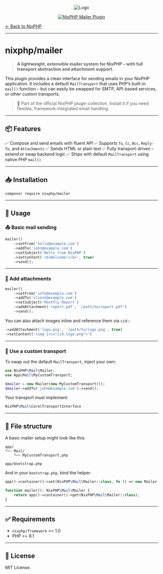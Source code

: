 <div style="text-align: center;" align="center">

![Logo](https://nixphp.github.io/docs/assets/nixphp-logo-small-square.png)

[![NixPHP Mailer Plugin](https://github.com/nixphp/mailer/actions/workflows/php.yml/badge.svg)](https://github.com/nixphp/mailer/actions/workflows/php.yml)

</div>

[← Back to NixPHP](https://github.com/nixphp/framework)

---

# nixphp/mailer

> **A lightweight, extensible mailer system for NixPHP – with full transport abstraction and attachment support.**

This plugin provides a clean interface for sending emails in your NixPHP application. It includes a default `MailTransport` that uses PHP’s built-in `mail()` function – but can easily be swapped for SMTP, API-based services, or other custom transports.

> 🧩 Part of the official NixPHP plugin collection. Install it if you need flexible, framework-integrated email handling.

---

## 📦 Features

✅ Compose and send emails with fluent API
✅ Supports `To`, `Cc`, `Bcc`, `Reply-To`, and `Attachments`
✅ Sends HTML or plain text
✅ Fully transport-driven – extend or swap backend logic
✅ Ships with default `MailTransport` using native PHP `mail()`

---

## 📥 Installation

```bash
composer require nixphp/mailer
```

---

## 🚀 Usage

### 📤 Basic mail sending

```php
mailer()
    ->setFrom('hello@example.com')
    ->addTo('john@example.com')
    ->setSubject('Hello from NixPHP')
    ->setContent('<b>Welcome!</b>', true)
    ->send();
```

---

### 📎 Add attachments

```php
mailer()
    ->setFrom('info@example.com')
    ->addTo('client@example.com')
    ->setSubject('Monthly Report')
    ->addAttachment('report.pdf', '/path/to/report.pdf')
    ->send();
```

You can also attach images inline and reference them via `cid:`:

```php
->addAttachment('logo.png', '/path/to/logo.png', true)
->setContent('<img src="cid:logo.png">')
```

---

### 🔄 Use a custom transport

To swap out the default `MailTransport`, inject your own:

```php
use NixPHP\Mail\Mailer;
use App\Mail\MyCustomTransport;

$mailer = new Mailer(new MyCustomTransport());
$mailer->addTo('john@example.com')->send();
```

Your transport must implement:

```php
NixPHP\Mail\Core\TransportInterface
```

---

## 📁 File structure

A basic mailer setup might look like this:

```text
app/
└── Mail/
    └── MyCustomTransport.php

app/bootstrap.php
```

And in your `bootstrap.php`, bind the helper:

```php
app()->container()->set(NixPHP\Mail\Mailer::class, fn () => new Mailer(new MailTransport()));

function mailer(): NixPHP\Mail\Mailer {
    return app()->container()->get(NixPHP\Mail\Mailer::class);
}
```

---

## ✅ Requirements

* `nixphp/framework` >= 1.0
* PHP >= 8.1

---

## 📄 License

MIT License.